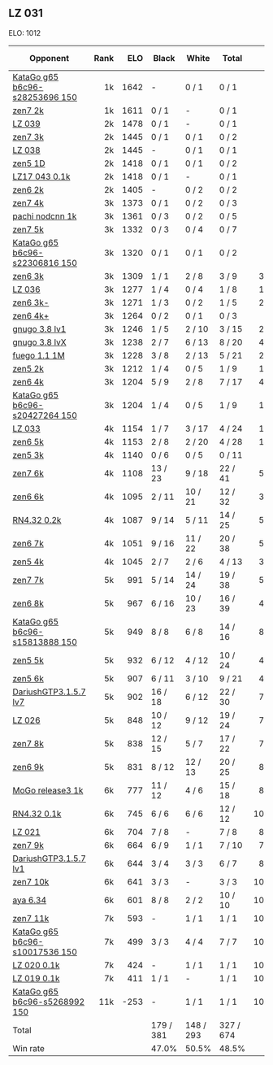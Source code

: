 ## LZ 031 ##

ELO: 1012

Opponent | Rank | ELO | Black | White | Total | Win rate
---------|-----:|----:|-------|-------|-------|-------:
[KataGo g65 b6c96-s28253696 150](KataGo%20g65%20b6c96-s28253696%20150.md) | 1k | 1642 | - | 0 / 1 | 0 / 1 | 0.0%
[zen7 2k](zen7%202k.md) | 1k | 1611 | 0 / 1 | - | 0 / 1 | 0.0%
[LZ 039](LZ%20039.md) | 2k | 1478 | 0 / 1 | - | 0 / 1 | 0.0%
[zen7 3k](zen7%203k.md) | 2k | 1445 | 0 / 1 | 0 / 1 | 0 / 2 | 0.0%
[LZ 038](LZ%20038.md) | 2k | 1445 | - | 0 / 1 | 0 / 1 | 0.0%
[zen5 1D](zen5%201D.md) | 2k | 1418 | 0 / 1 | 0 / 1 | 0 / 2 | 0.0%
[LZ17 043 0.1k](LZ17%20043%200.1k.md) | 2k | 1418 | 0 / 1 | - | 0 / 1 | 0.0%
[zen6 2k](zen6%202k.md) | 2k | 1405 | - | 0 / 2 | 0 / 2 | 0.0%
[zen7 4k](zen7%204k.md) | 3k | 1373 | 0 / 1 | 0 / 2 | 0 / 3 | 0.0%
[pachi nodcnn 1k](pachi%20nodcnn%201k.md) | 3k | 1361 | 0 / 3 | 0 / 2 | 0 / 5 | 0.0%
[zen7 5k](zen7%205k.md) | 3k | 1332 | 0 / 3 | 0 / 4 | 0 / 7 | 0.0%
[KataGo g65 b6c96-s22306816 150](KataGo%20g65%20b6c96-s22306816%20150.md) | 3k | 1320 | 0 / 1 | 0 / 1 | 0 / 2 | 0.0%
[zen6 3k](zen6%203k.md) | 3k | 1309 | 1 / 1 | 2 / 8 | 3 / 9 | 33.3%
[LZ 036](LZ%20036.md) | 3k | 1277 | 1 / 4 | 0 / 4 | 1 / 8 | 12.5%
[zen6 3k-](zen6%203k-.md) | 3k | 1271 | 1 / 3 | 0 / 2 | 1 / 5 | 20.0%
[zen6 4k+](zen6%204k+.md) | 3k | 1264 | 0 / 2 | 0 / 1 | 0 / 3 | 0.0%
[gnugo 3.8 lv1](gnugo%203.8%20lv1.md) | 3k | 1246 | 1 / 5 | 2 / 10 | 3 / 15 | 20.0%
[gnugo 3.8 lvX](gnugo%203.8%20lvX.md) | 3k | 1238 | 2 / 7 | 6 / 13 | 8 / 20 | 40.0%
[fuego 1.1 1M](fuego%201.1%201M.md) | 3k | 1228 | 3 / 8 | 2 / 13 | 5 / 21 | 23.8%
[zen5 2k](zen5%202k.md) | 3k | 1212 | 1 / 4 | 0 / 5 | 1 / 9 | 11.1%
[zen6 4k](zen6%204k.md) | 3k | 1204 | 5 / 9 | 2 / 8 | 7 / 17 | 41.2%
[KataGo g65 b6c96-s20427264 150](KataGo%20g65%20b6c96-s20427264%20150.md) | 3k | 1204 | 1 / 4 | 0 / 5 | 1 / 9 | 11.1%
[LZ 033](LZ%20033.md) | 4k | 1154 | 1 / 7 | 3 / 17 | 4 / 24 | 16.7%
[zen6 5k](zen6%205k.md) | 4k | 1153 | 2 / 8 | 2 / 20 | 4 / 28 | 14.3%
[zen5 3k](zen5%203k.md) | 4k | 1140 | 0 / 6 | 0 / 5 | 0 / 11 | 0.0%
[zen7 6k](zen7%206k.md) | 4k | 1108 | 13 / 23 | 9 / 18 | 22 / 41 | 53.7%
[zen6 6k](zen6%206k.md) | 4k | 1095 | 2 / 11 | 10 / 21 | 12 / 32 | 37.5%
[RN4.32 0.2k](RN4.32%200.2k.md) | 4k | 1087 | 9 / 14 | 5 / 11 | 14 / 25 | 56.0%
[zen6 7k](zen6%207k.md) | 4k | 1051 | 9 / 16 | 11 / 22 | 20 / 38 | 52.6%
[zen5 4k](zen5%204k.md) | 4k | 1045 | 2 / 7 | 2 / 6 | 4 / 13 | 30.8%
[zen7 7k](zen7%207k.md) | 5k | 991 | 5 / 14 | 14 / 24 | 19 / 38 | 50.0%
[zen6 8k](zen6%208k.md) | 5k | 967 | 6 / 16 | 10 / 23 | 16 / 39 | 41.0%
[KataGo g65 b6c96-s15813888 150](KataGo%20g65%20b6c96-s15813888%20150.md) | 5k | 949 | 8 / 8 | 6 / 8 | 14 / 16 | 87.5%
[zen5 5k](zen5%205k.md) | 5k | 932 | 6 / 12 | 4 / 12 | 10 / 24 | 41.7%
[zen5 6k](zen5%206k.md) | 5k | 907 | 6 / 11 | 3 / 10 | 9 / 21 | 42.9%
[DariushGTP3.1.5.7 lv7](DariushGTP3.1.5.7%20lv7.md) | 5k | 902 | 16 / 18 | 6 / 12 | 22 / 30 | 73.3%
[LZ 026](LZ%20026.md) | 5k | 848 | 10 / 12 | 9 / 12 | 19 / 24 | 79.2%
[zen7 8k](zen7%208k.md) | 5k | 838 | 12 / 15 | 5 / 7 | 17 / 22 | 77.3%
[zen6 9k](zen6%209k.md) | 5k | 831 | 8 / 12 | 12 / 13 | 20 / 25 | 80.0%
[MoGo release3 1k](MoGo%20release3%201k.md) | 6k | 777 | 11 / 12 | 4 / 6 | 15 / 18 | 83.3%
[RN4.32 0.1k](RN4.32%200.1k.md) | 6k | 745 | 6 / 6 | 6 / 6 | 12 / 12 | 100.0%
[LZ 021](LZ%20021.md) | 6k | 704 | 7 / 8 | - | 7 / 8 | 87.5%
[zen7 9k](zen7%209k.md) | 6k | 664 | 6 / 9 | 1 / 1 | 7 / 10 | 70.0%
[DariushGTP3.1.5.7 lv1](DariushGTP3.1.5.7%20lv1.md) | 6k | 644 | 3 / 4 | 3 / 3 | 6 / 7 | 85.7%
[zen7 10k](zen7%2010k.md) | 6k | 641 | 3 / 3 | - | 3 / 3 | 100.0%
[aya 6.34](aya%206.34.md) | 6k | 601 | 8 / 8 | 2 / 2 | 10 / 10 | 100.0%
[zen7 11k](zen7%2011k.md) | 7k | 593 | - | 1 / 1 | 1 / 1 | 100.0%
[KataGo g65 b6c96-s10017536 150](KataGo%20g65%20b6c96-s10017536%20150.md) | 7k | 499 | 3 / 3 | 4 / 4 | 7 / 7 | 100.0%
[LZ 020 0.1k](LZ%20020%200.1k.md) | 7k | 424 | - | 1 / 1 | 1 / 1 | 100.0%
[LZ 019 0.1k](LZ%20019%200.1k.md) | 7k | 411 | 1 / 1 | - | 1 / 1 | 100.0%
[KataGo g65 b6c96-s5268992 150](KataGo%20g65%20b6c96-s5268992%20150.md) | 11k | -253 | - | 1 / 1 | 1 / 1 | 100.0%
Total | | | 179 / 381 | 148 / 293 | 327 / 674 | 
Win rate| | | 47.0% | 50.5% | 48.5% | 
